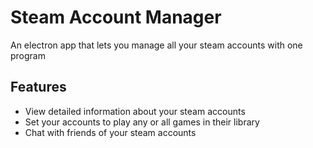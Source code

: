 # Steam Account Manager
An electron app that lets you manage all your steam accounts with one program
## Features
  - View detailed information about your steam accounts
  - Set your accounts to play any or all games in their library
  - Chat with friends of your steam accounts
